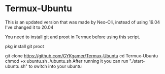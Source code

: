 # Termux-Ubuntu
This is an updated version that was made by Neo-Oli, instead of using 19.04 I've changed it to 20.04

You need to install git and proot in Termux before using this script.

pkg install git proot

git clone https://github.com/GYKgamer/Termux-Ubuntu
cd Termux-Ubuntu
chmod +x ubuntu.sh
./ubuntu.sh
After running it you can run "./start-ubuntu.sh" to switch into your ubuntu
